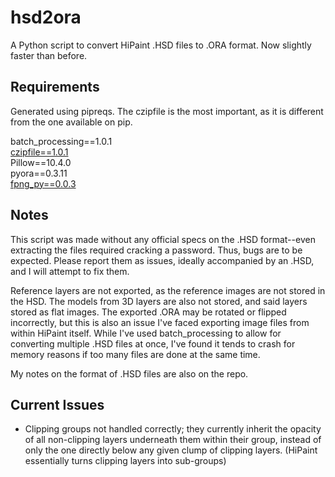 # hsd2ora
A Python script to convert HiPaint .HSD files to .ORA format. Now slightly faster than before.

## Requirements
Generated using pipreqs. The czipfile is the most important, as it is different from the one available on pip.

batch_processing==1.0.1 <br />
[czipfile==1.0.1](https://github.com/ziyuang/czipfile) <br />
Pillow==10.4.0 <br />
pyora==0.3.11 <br />
[fpng_py==0.0.3](https://github.com/K0lb3/fpng_py)

## Notes
This script was made without any official specs on the .HSD format--even extracting the files required cracking a password. Thus, bugs are to be expected. Please report them as issues, ideally accompanied by an .HSD, and I will attempt to fix them.

Reference layers are not exported, as the reference images are not stored in the HSD. The models from 3D layers are also not stored, and said layers stored as flat images. The exported .ORA may be rotated or flipped incorrectly, but this is also an issue I've faced exporting image files from within HiPaint itself. While I've used batch_processing to allow for converting multiple .HSD files at once, I've found it tends to crash for memory reasons if too many files are done at the same time.

My notes on the format of .HSD files are also on the repo.

## Current Issues
- Clipping groups not handled correctly; they currently inherit the opacity of all non-clipping layers underneath them within their group, instead of only the one directly below any given clump of clipping layers. (HiPaint essentially turns clipping layers into sub-groups)
